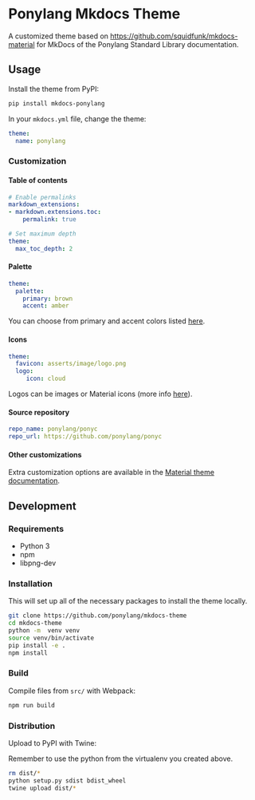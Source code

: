 # Ponylang Mkdocs Theme

A customized theme based on https://github.com/squidfunk/mkdocs-material for
MkDocs of the Ponylang Standard Library documentation.

## Usage

Install the theme from PyPI:

```sh
pip install mkdocs-ponylang
```

In your `mkdocs.yml` file, change the theme:

```yaml
theme:
  name: ponylang
```

### Customization

#### Table of contents

```yaml
# Enable permalinks
markdown_extensions:
- markdown.extensions.toc:
    permalink: true

# Set maximum depth
theme:
  max_toc_depth: 2
```

#### Palette

```yaml
theme:
  palette:
    primary: brown
    accent: amber
```

You can choose from primary and accent colors listed [here](https://squidfunk.github.io/mkdocs-material/getting-started/#color-palette).

#### Icons

```yaml
theme:
  favicon: asserts/image/logo.png
  logo:
     icon: cloud
```

Logos can be images or Material icons (more info [here](https://squidfunk.github.io/mkdocs-material/getting-started/#logo)).

#### Source repository

```yaml
repo_name: ponylang/ponyc
repo_url: https://github.com/ponylang/ponyc
```

#### Other customizations

Extra customization options are available in the [Material theme documentation](https://squidfunk.github.io/mkdocs-material/getting-started/).

## Development

### Requirements

* Python 3
* npm
* libpng-dev

### Installation

This will set up all of the necessary packages to install the theme locally.

```sh
git clone https://github.com/ponylang/mkdocs-theme
cd mkdocs-theme
python -m  venv venv
source venv/bin/activate
pip install -e .
npm install
```

### Build

Compile files from `src/` with Webpack:

```sh
npm run build
```

### Distribution

Upload to PyPI with Twine:

Remember to use the python from the virtualenv you created above.

```sh
rm dist/*
python setup.py sdist bdist_wheel
twine upload dist/*
```

